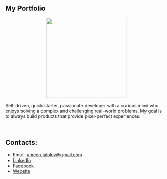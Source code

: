  ## My Portfolio 

<p align="center">
<img src="https://avatars.githubusercontent.com/u/24706805?v=4" alt="" width="250px" width="250px"/>
</p>

Self-driven, quick starter, passionate developer with a curious mind who enjoys solving a complex and challenging real-world problems. My goal is to always build products that provide pixel-perfect experiences.

<br />

## Contacts:
- Email: ameen.jalolov@gmail.com
- [LinkedIn](https://www.linkedin.com/in/muhammad-amin-jalolov-60b83a187/)
- [Facebook](https://www.facebook.com/muhammadamin.jalolov/)
- [Website](https://www.aminjalolov.com/)
<br /><br />
